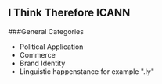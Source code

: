 ## I Think Therefore ICANN


###General Categories

- Political Application
- Commerce
- Brand Identity
- Linguistic happenstance for example ".ly"
